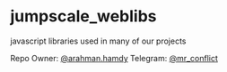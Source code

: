 # jumpscale_weblibs

javascript libraries used in many of our projects

Repo Owner: [@arahman.hamdy](https://github.com/arahmanhamdy)
Telegram: [@mr_conflict](https://t.me/mr_conflict)
